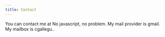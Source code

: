 ```yaml
---
title: Contact
---
```


<SCRIPT language="JavaScript">
// unScramble Taken from http://www.pagetutor.com/scrambler/ on 2022-03-06, verbatim.
// All rights for unScramble are theirs.
function unScramble(eMail1,eMail2,linkText,subjectText,statusText){
var a,b,c,d,e;a=eMail1;c=linkText;b=eMail2.substring(0,eMail2.length-5);
if(subjectText!=""){d="?subject="+escape(subjectText);}else{d="";}
if(statusText!=""){e=" onMouseOver=\"top.status=\'"+statusText+
"\'\;return true\;\" onMouseOut=\"top.status=\'\'\;return true\;\"";}else{e="";}
document.write("<A HREF=\"mai"+"lto:"+a+"@"+b+d+"\""+e+">"+c+"</A>");}
</SCRIPT>

You can contact me at <script language="JavaScript">unScramble("cgallegu","gmail.complete","cgallegu at gmail dot com","","");</script><noscript>No javascript, no problem. My mail provider is gmail. My mailbox is cgallegu.</noscript>.
